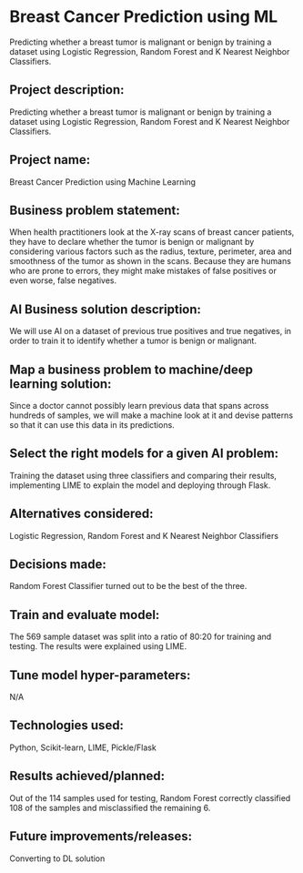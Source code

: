 # Breast Cancer Prediction using ML
Predicting whether a breast tumor is malignant or benign by training a dataset using Logistic Regression, Random Forest and K Nearest Neighbor Classifiers.

## Project description: 
Predicting whether a breast tumor is malignant or benign by training a dataset using Logistic Regression, Random Forest and K Nearest Neighbor Classifiers.
## Project name:
Breast Cancer Prediction using Machine Learning
## Business problem statement: 
When health practitioners look at the X-ray scans of breast cancer patients, they have to declare whether the tumor is benign or malignant by considering various factors such as the radius, texture, perimeter, area and smoothness of the tumor as shown in the scans. Because they are humans who are prone to errors, they might make mistakes of false positives or even worse, false negatives.
## AI Business solution description: 
We will use AI on a dataset of previous true positives and true negatives, in order to train it to identify whether a tumor is benign or malignant.
## Map a business problem to machine/deep learning solution: 
Since a doctor cannot possibly learn previous data that spans across hundreds of samples, we will make a machine look at it and devise patterns so that it can use this data in its predictions.
## Select the right models for a given AI problem: 
Training the dataset using three classifiers and comparing their results, implementing LIME to explain the model and deploying through Flask.
## Alternatives considered:  
Logistic Regression, Random Forest and K Nearest Neighbor Classifiers
## Decisions made: 
Random Forest Classifier turned out to be the best of the three.
## Train and evaluate model: 
The 569 sample dataset was split into a ratio of 80:20 for training and testing. The results were explained using LIME.
## Tune model hyper-parameters: 
N/A
## Technologies used: 
Python, Scikit-learn, LIME, Pickle/Flask
## Results achieved/planned: 
Out of the 114 samples used for testing, Random Forest correctly classified 108 of the samples and misclassified the remaining 6.
## Future improvements/releases: 
Converting to DL solution
